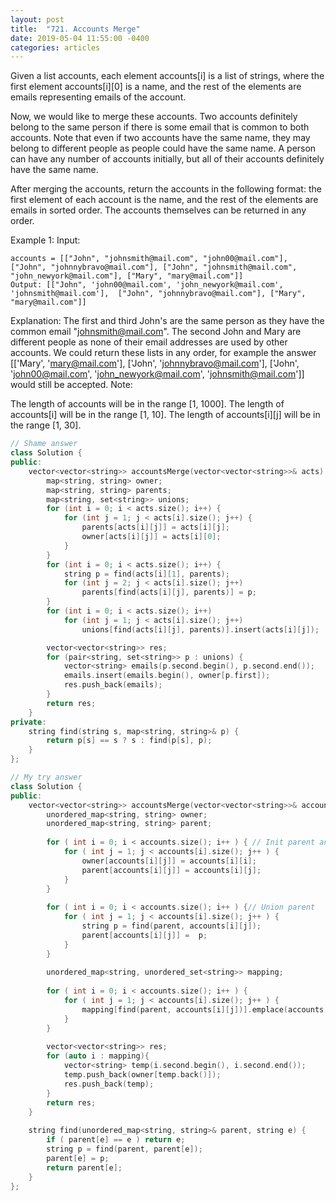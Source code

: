 ```yaml
---
layout: post
title:  "721. Accounts Merge"
date: 2019-05-04 11:55:00 -0400
categories: articles
---
```

Given a list accounts, each element accounts[i] is a list of strings, where the first element accounts[i][0] is a name, and the rest of the elements are emails representing emails of the account.

Now, we would like to merge these accounts. Two accounts definitely belong to the same person if there is some email that is common to both accounts. Note that even if two accounts have the same name, they may belong to different people as people could have the same name. A person can have any number of accounts initially, but all of their accounts definitely have the same name.

After merging the accounts, return the accounts in the following format: the first element of each account is the name, and the rest of the elements are emails in sorted order. The accounts themselves can be returned in any order.

Example 1:
Input: 
```
accounts = [["John", "johnsmith@mail.com", "john00@mail.com"], ["John", "johnnybravo@mail.com"], ["John", "johnsmith@mail.com", "john_newyork@mail.com"], ["Mary", "mary@mail.com"]]
Output: [["John", 'john00@mail.com', 'john_newyork@mail.com', 'johnsmith@mail.com'],  ["John", "johnnybravo@mail.com"], ["Mary", "mary@mail.com"]]
```
Explanation: 
The first and third John's are the same person as they have the common email "johnsmith@mail.com".
The second John and Mary are different people as none of their email addresses are used by other accounts.
We could return these lists in any order, for example the answer [['Mary', 'mary@mail.com'], ['John', 'johnnybravo@mail.com'], 
['John', 'john00@mail.com', 'john_newyork@mail.com', 'johnsmith@mail.com']] would still be accepted.
Note:

The length of accounts will be in the range [1, 1000].
The length of accounts[i] will be in the range [1, 10].
The length of accounts[i][j] will be in the range [1, 30].
```c++
// Shame answer
class Solution {
public:
    vector<vector<string>> accountsMerge(vector<vector<string>>& acts) {
        map<string, string> owner;
        map<string, string> parents;
        map<string, set<string>> unions;
        for (int i = 0; i < acts.size(); i++) {
            for (int j = 1; j < acts[i].size(); j++) {
                parents[acts[i][j]] = acts[i][j];
                owner[acts[i][j]] = acts[i][0];
            }
        }
        for (int i = 0; i < acts.size(); i++) {
            string p = find(acts[i][1], parents);
            for (int j = 2; j < acts[i].size(); j++)
                parents[find(acts[i][j], parents)] = p;
        }
        for (int i = 0; i < acts.size(); i++)
            for (int j = 1; j < acts[i].size(); j++)
                unions[find(acts[i][j], parents)].insert(acts[i][j]);

        vector<vector<string>> res;
        for (pair<string, set<string>> p : unions) {
            vector<string> emails(p.second.begin(), p.second.end());
            emails.insert(emails.begin(), owner[p.first]);
            res.push_back(emails);
        }
        return res;
    }
private:
    string find(string s, map<string, string>& p) {
        return p[s] == s ? s : find(p[s], p);
    }
};
```

```c++
// My try answer
class Solution {
public:
    vector<vector<string>> accountsMerge(vector<vector<string>>& accounts) {
        unordered_map<string, string> owner;
        unordered_map<string, string> parent;
        
        for ( int i = 0; i < accounts.size(); i++ ) { // Init parent and owner vector
            for ( int j = 1; j < accounts[i].size(); j++ ) {
                owner[accounts[i][j]] = accounts[i][i];
                parent[accounts[i][j]] = accounts[i][j];
            }
        }
        
        for ( int i = 0; i < accounts.size(); i++ ) {// Union parent
            for ( int j = 1; j < accounts[i].size(); j++ ) {
                string p = find(parent, accounts[i][j]);
                parent[accounts[i][j]] =  p;
            }
        }
        
        unordered_map<string, unordered_set<string>> mapping;
        
        for ( int i = 0; i < accounts.size(); i++ ) {
            for ( int j = 1; j < accounts[i].size(); j++ ) {
                mapping[find(parent, accounts[i][j])].emplace(accounts[i][j]);
            }
        }
        
        vector<vector<string>> res;
        for (auto i : mapping){
            vector<string> temp(i.second.begin(), i.second.end());
            temp.push_back(owner[temp.back()]);
            res.push_back(temp);
        }
        return res;
    }
    
    string find(unordered_map<string, string>& parent, string e) {
        if ( parent[e] == e ) return e;
        string p = find(parent, parent[e]);
        parent[e] = p;
        return parent[e];
    }
};
```
